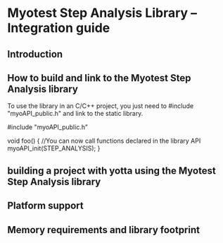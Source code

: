 # Myotest Step Analysis Library – Integration guide
## Introduction


## How to build and link to the Myotest Step Analysis library
To use the library in an C/C++ project, you just need to #include "myoAPI\_public.h" and link to the static library.

#include "myoAPI_public.h”

void foo()
{
	//You can now call functions declared in the library API
	myoAPI_init(STEP_ANALYSIS);
}


## building a project with yotta using the Myotest Step Analysis library


## Platform support


## Memory requirements and library footprint


